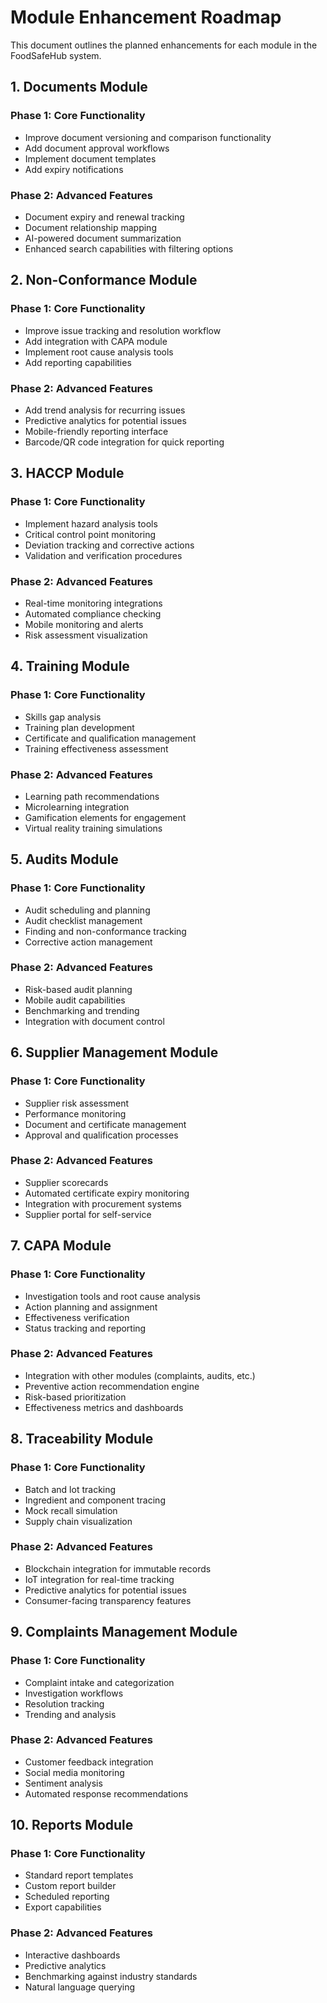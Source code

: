 
# Module Enhancement Roadmap

This document outlines the planned enhancements for each module in the FoodSafeHub system.

## 1. Documents Module

### Phase 1: Core Functionality
- Improve document versioning and comparison functionality
- Add document approval workflows
- Implement document templates
- Add expiry notifications

### Phase 2: Advanced Features
- Document expiry and renewal tracking
- Document relationship mapping
- AI-powered document summarization
- Enhanced search capabilities with filtering options

## 2. Non-Conformance Module

### Phase 1: Core Functionality
- Improve issue tracking and resolution workflow
- Add integration with CAPA module
- Implement root cause analysis tools
- Add reporting capabilities

### Phase 2: Advanced Features
- Add trend analysis for recurring issues
- Predictive analytics for potential issues
- Mobile-friendly reporting interface
- Barcode/QR code integration for quick reporting

## 3. HACCP Module

### Phase 1: Core Functionality
- Implement hazard analysis tools
- Critical control point monitoring
- Deviation tracking and corrective actions
- Validation and verification procedures

### Phase 2: Advanced Features
- Real-time monitoring integrations
- Automated compliance checking
- Mobile monitoring and alerts
- Risk assessment visualization

## 4. Training Module

### Phase 1: Core Functionality
- Skills gap analysis
- Training plan development
- Certificate and qualification management
- Training effectiveness assessment

### Phase 2: Advanced Features
- Learning path recommendations
- Microlearning integration
- Gamification elements for engagement
- Virtual reality training simulations

## 5. Audits Module

### Phase 1: Core Functionality
- Audit scheduling and planning
- Audit checklist management
- Finding and non-conformance tracking
- Corrective action management

### Phase 2: Advanced Features
- Risk-based audit planning
- Mobile audit capabilities
- Benchmarking and trending
- Integration with document control

## 6. Supplier Management Module

### Phase 1: Core Functionality
- Supplier risk assessment
- Performance monitoring
- Document and certificate management
- Approval and qualification processes

### Phase 2: Advanced Features
- Supplier scorecards
- Automated certificate expiry monitoring
- Integration with procurement systems
- Supplier portal for self-service

## 7. CAPA Module

### Phase 1: Core Functionality
- Investigation tools and root cause analysis
- Action planning and assignment
- Effectiveness verification
- Status tracking and reporting

### Phase 2: Advanced Features
- Integration with other modules (complaints, audits, etc.)
- Preventive action recommendation engine
- Risk-based prioritization
- Effectiveness metrics and dashboards

## 8. Traceability Module

### Phase 1: Core Functionality
- Batch and lot tracking
- Ingredient and component tracing
- Mock recall simulation
- Supply chain visualization

### Phase 2: Advanced Features
- Blockchain integration for immutable records
- IoT integration for real-time tracking
- Predictive analytics for potential issues
- Consumer-facing transparency features

## 9. Complaints Management Module

### Phase 1: Core Functionality
- Complaint intake and categorization
- Investigation workflows
- Resolution tracking
- Trending and analysis

### Phase 2: Advanced Features
- Customer feedback integration
- Social media monitoring
- Sentiment analysis
- Automated response recommendations

## 10. Reports Module

### Phase 1: Core Functionality
- Standard report templates
- Custom report builder
- Scheduled reporting
- Export capabilities

### Phase 2: Advanced Features
- Interactive dashboards
- Predictive analytics
- Benchmarking against industry standards
- Natural language querying
